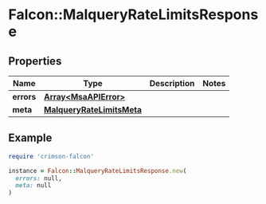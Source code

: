 # Falcon::MalqueryRateLimitsResponse

## Properties

| Name | Type | Description | Notes |
| ---- | ---- | ----------- | ----- |
| **errors** | [**Array&lt;MsaAPIError&gt;**](MsaAPIError.md) |  |  |
| **meta** | [**MalqueryRateLimitsMeta**](MalqueryRateLimitsMeta.md) |  |  |

## Example

```ruby
require 'crimson-falcon'

instance = Falcon::MalqueryRateLimitsResponse.new(
  errors: null,
  meta: null
)
```

